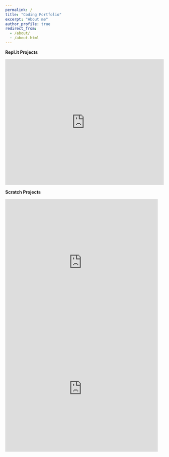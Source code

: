 ```yaml
---
permalink: /
title: "Coding Portfolio"
excerpt: "About me"
author_profile: true
redirect_from: 
  - /about/
  - /about.html
---
```


<b>Repl.it Projects</b>
<iframe height="400px" width="100%" src="https://repl.it/@JASONPHO/Code?lite=true" scrolling="no" frameborder="no" allowtransparency="true" allowfullscreen="true" sandbox="allow-forms allow-pointer-lock allow-popups allow-same-origin allow-scripts allow-modals"></iframe>


<b>Scratch Projects</b>
<iframe src="https://scratch.mit.edu/projects/333062479/embed" allowtransparency="true" width="485" height="402" frameborder="0" scrolling="no" allowfullscreen></iframe> 

<iframe src="https://scratch.mit.edu/projects/329601821/embed" allowtransparency="true" width="485" height="402" frameborder="0" scrolling="no" allowfullscreen></iframe>



